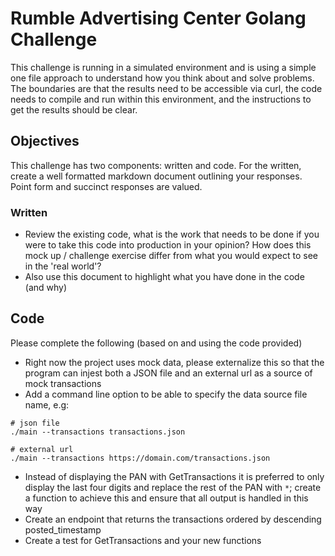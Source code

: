 # Rumble Advertising Center Golang Challenge

This challenge is running in a simulated environment and is using a simple one file approach to understand how you think about and solve problems. The boundaries are that the results need to be accessible via curl, the code needs to compile and run within this environment, and the instructions to get the results should be clear. 

## Objectives

This challenge has two components: written and code. For the written, create a well formatted markdown document outlining your responses. Point form and succinct responses are valued.

### Written
- Review the existing code, what is the work that needs to be done if you were to take this code into production in your opinion? How does this mock up / challenge exercise differ from what you would expect to see in the 'real world'? 
- Also use this document to highlight what you have done in the code (and why)

## Code
Please complete the following (based on and using the code provided)
- Right now the project uses mock data, please externalize this so that the program can injest both a JSON file and an external url as a source of mock transactions
- Add a command line option to be able to specify the data source file name, e.g: 
```
# json file
./main --transactions transactions.json

# external url
./main --transactions https://domain.com/transactions.json
```
- Instead of displaying the PAN with GetTransactions it is preferred to only display the last four digits and replace the rest of the PAN with `*`; create a function to achieve this and ensure that all output is handled in this way
- Create an endpoint that returns the transactions ordered by descending posted_timestamp 
- Create a test for GetTransactions and your new functions